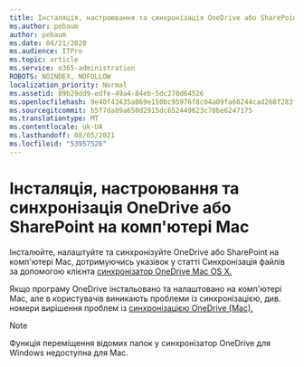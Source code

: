 ```yaml
---
title: Інсталяція, настроювання та синхронізація OneDrive або SharePoint на комп'ютері Mac
ms.author: pebaum
author: pebaum
ms.date: 04/21/2020
ms.audience: ITPro
ms.topic: article
ms.service: o365-administration
ROBOTS: NOINDEX, NOFOLLOW
localization_priority: Normal
ms.assetid: 89b29dd9-edfe-49a4-84eb-5dc270d64526
ms.openlocfilehash: 9e40f43435a069e150bc95976f8c04a09fa60244cad268f283f326c1df363704
ms.sourcegitcommit: b5f7da89a650d2915dc652449623c78be6247175
ms.translationtype: MT
ms.contentlocale: uk-UA
ms.lasthandoff: 08/05/2021
ms.locfileid: "53957526"
---
```

# <a name="install-setup-and-sync-onedrive-or-sharepoint-files-on-mac"></a>Інсталяція, настроювання та синхронізація OneDrive або SharePoint на комп'ютері Mac 

Інсталюйте, налаштуйте та синхронізуйте OneDrive або SharePoint на комп'ютері Mac, дотримуючись указівок у статті Синхронізація файлів за допомогою клієнта [синхронізатор OneDrive Mac OS X.](https://support.office.com/article/sync-files-with-the-onedrive-sync-client-on-mac-os-x-d11b9f29-00bb-4172-be39-997da46f913f)

Якщо програму OneDrive інстальовано та налаштовано на комп'ютері Mac, але в користувачів виникають проблеми із синхронізацією, див. номери вирішення проблем із [синхронізацією OneDrive (Mac).](https://support.office.com/article/fix-onedrive-sync-problems-on-a-mac-af3012d7-13ec-4ac9-bbb1-ebcd2a0cd756)

> [!NOTE]
> Функція переміщення відомих папок у синхронізатор OneDrive для Windows недоступна для Mac.




